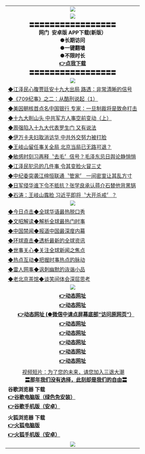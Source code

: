 <table>
 
  <tr>
  <td align=center><img src="https://github.com/gyhhx/image-upload/blob/master/%E7%BD%91%E9%97%A8%E5%BE%AE%E4%BF%A1%E4%BD%BF%E7%94%A8%E8%AF%B4%E6%98%8E-new.jpg" />
  </td>
  </tr>
  <tr>
    <td align=center><img src="https://github.com/gyhhx/image-upload/blob/master/gy1-wxsm.png" /></td>
  </tr>
   <tr>
    <td align=center>
 <b>〓〓〓〓〓〓〓〓〓〓〓〓〓〓〓〓〓<br/>网门  安卓版 APP下载(新版）<br/> ●长期访问<br/> ●一键翻墙<br/>  ●不限时长<br/> 
 <a href="https://t.cn/Rp76JtG">👉<b>点我下载</a><br/>〓〓〓〓〓〓〓〓〓〓〓〓〓〓〓〓〓<br/>
    </td>
    </tr>
   <tr>
    <td align=center><img src="https://github.com/gyhhx/image-upload/blob/master/yaowen.jpg" /></td>
  </tr>
  <tr>
<td align=left>
<a href="http://557e09840.ds.balticexperts.eu?c831624&from=gyeu">◆江泽民心腹贾廷安十九大出局 路透：非常清晰的信号</a><br/>
</td>
   </tr>
 <tr>
<td align=left>
<a href="http://5570w9841.ds.balticexperts.eu?c831620&from=gyeu">◆《709纪事》之二：从酷刑说起（1）</a><br/>
</td>
  </tr>
   <tr>
<td align=left>
<a href="http://557109842.ds.balticexperts.eu?c831617&from=gyeu">◆美因朝核首点名中国银行 专家：一旦制裁将是致命打击</a><br/>
</td>
   </tr>
   <tr>
<td align=left>
<a href="http://575709843.ds.balticexperts.eu?c831599&from=gyeu">◆十九大削山头 中共军方人事空前变动（上）</a><br/>
</td>
 </tr>
   <tr>
<td align=left>
<a href="http://5257094.ds.balticexperts.eu?c831595&from=gyeu">◆周强陷入十九大代表罗生门 又有说法</a><br/>
</td>
   </tr>
    <tr>
<td align=left>
<a href="http://55706745.ds.balticexperts.eu?c831581&from=gyeu">◆伊万卡夫妇取消访华 中共外交努力被打脸</a><br/>
</td>
   </tr>
    <tr>
<td align=left>
<a href="http://55744846.ds.balticexperts.eu?c831573&from=gyeu">◆王岐山留任事关全局 北京当局已无路可退？</a><br/>
</td>
   </tr>
 <tr>
<td align=left>
<a href="http://5570956847.ds.balticexperts.eu?c831567&from=gyeu">◆敏感时刻习再释〝去毛〞信号？毛泽东忌日舆论静悄悄</a><br/>
</td>
   </tr> 
   <tr>
<td align=left>
<a href="http://557098210.ds.balticexperts.eu?c831565&from=gyeu">◆江泽民犯忌的几件事 令其变脸火冒三丈</a><br/>
 </td>
 </tr>
<tr>
<td align=left>
<a href="http://5570451840.ds.balticexperts.eu?c831544&from=gyeu">◆中纪委突袭江绵恒联通〝管家〞 一间密室让其乱方寸</a><br/>
</td>
   </tr>
   <tr>
<td align=left>
<a href="http://5516720.ds.balticexperts.eu?c816833_2_1069&from=gyeu">◆日军侵华谁下令不抵抗？张学良承认蒋介石替他背黑锅</a><br/>
</td>
  </tr> 
    <tr>
<td align=left>
<a href="http://55746345.ds.balticexperts.eu?c831548&from=gyeu">◆石涛：王岐山露脸 习近平即将〝大开杀戒〞？</a><br/>
</td>
   </tr>
    <tr>
    <td align=center><img src="https://github.com/gyhhx/image-upload/blob/master/shipin.jpg" /></td>
  </tr>
 <tr>
   <td align=left> 
<a href="http://5573453240.ds.balticexperts.eu?c816850&from=gyeu">◆今日点击◆全球华语最热脱口秀</a><br/>
    </td>
  </tr>
  <tr>
   <td align=left>
<a href="http://5579830.ds.balticexperts.eu?c816857&from=gyeu">◆文昭解读◆解析全球最热门时事</a><br/>
    </td>
  </tr>
  <tr>
  <td align=left>
<a href="http://55715780.ds.balticexperts.eu?c816860&from=gyeu">◆中国禁闻◆报道中国最深度内幕</a><br/>
   </tr>
  <tr>
     <td align=left>
<a href="http://51709840.ds.balticexperts.eu?c816855&from=gyeu">◆环球直击◆透析最新的全球资讯</a><br/>
   </tr>
   <tr>
      <td align=left>
<a href="http://522509240.ds.balticexperts.eu?c816851&from=gyeu">◆世事关心◆关注全球新闻之焦点</a><br/>
   </tr>
   <tr>
     <td align=left>
<a href="http://5124709340.ds.balticexperts.eu?c816852&from=gyeu">◆热点互动◆把握时事热点的脉动</a><br/>
   </tr>
   <tr>
      <td align=left>
<a href="http://62309810.ds.balticexperts.eu?c816694&from=gyeu">◆雷人网事◆讽刺幽默的诙谐小品</a><br/>
   </tr>
   <tr>
    <td align=left>
<a href="http://5235279840.ds.balticexperts.eu?c816650&from=gyeu">◆老北京茶馆◆谈笑间体会深层思考</a><br/>
   </tr>
    <tr>
    <td align=center><img src="https://github.com/gyhhx/image-upload/blob/master/tongdao2.jpg" /></td>
  </tr>
    <tr>
      <td align=center>
      <a href="https://s3-eu-west-1.amazonaws.com/ogatei/oGate.htm?from=gygit"><b>👉动态网址</b></a><br/>
      <a href="https://s3.amazonaws.com/ogate/oGate.htm?from=gygit"><b>👉动态网址</b></a><br/>
      <a href="https://s3-us-west-1.amazonaws.com/ogaten/oGate.htm?from=gygit"><b>👉动态网址 (●微信中请点屏幕底部“访问原网页”）</b></a><br/>
 <a href="https://s3.ca-central-1.amazonaws.com/ogatec/oGate.htm?from=gygit"><b>👉动态网址</b></a><br/>
      <a href="https://s3.us-east-2.amazonaws.com/ogateh/oGate.htm?from=gygit"><b>👉动态网址</a><br/>
      <a href="https://s3.ap-northeast-2.amazonaws.com/ogates/oGate.htm?from=gygit"><b>👉动态网址</a><br/>
      <a href="https://s3.eu-central-1.amazonaws.com/ogatef/oGate.htm?from=gygit"><b>👉动态网址</a><br/>
      <a href="https://s3.ap-south-1.amazonaws.com/ogatem/oGate.htm?from=gygit"><b>👉动态网址</a><br/>
    </td>
  </tr>
  <tr>
  <td align=center>
  <a href="http://255709842.ds.balticexperts.eu?c816846_2_1&from=STgyeu">视频短片：为了您的未来，请您加入三退大潮</a><br/>
      <a href="http://25570982.ds.balticexperts.eu?ogST.aspx&from=STgyeu"><b>〓那年我们没有选择，此刻却是我们的自由〓<br/></a>
      </td>
  </tr>
 
   <tr>
    <td align=left>
<b>谷歌浏览器 下载<br/>
<a href="http://uee.me/efvP">👉谷歌电脑版（绿色免安装）</a><br/>
<a href="http://uee.me/efvV">👉谷歌手机版（安卓）</a>
</td>
  </tr>
  <tr>
    <td align=left>
<b>火狐浏览器 下载<br/>
<a href="http://uee.me/efuQ">👉火狐电脑版</a><br/>
<a href="http://uee.me/efvB">👉火狐手机版（安卓）</a>
</td>
  </tr>
   <tr>
    <td align=center><img src="https://cloud.githubusercontent.com/assets/11880933/15631437/70d0a74e-259d-11e6-946f-6237b4b657bd.jpg"/></td>
  </tr>
</table>   
